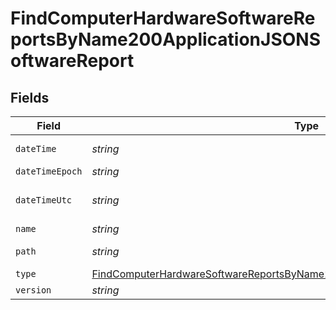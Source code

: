 # FindComputerHardwareSoftwareReportsByName200ApplicationJSONSoftwareReport


## Fields

| Field                                                                                                                                                                                     | Type                                                                                                                                                                                      | Required                                                                                                                                                                                  | Description                                                                                                                                                                               | Example                                                                                                                                                                                   |
| ----------------------------------------------------------------------------------------------------------------------------------------------------------------------------------------- | ----------------------------------------------------------------------------------------------------------------------------------------------------------------------------------------- | ----------------------------------------------------------------------------------------------------------------------------------------------------------------------------------------- | ----------------------------------------------------------------------------------------------------------------------------------------------------------------------------------------- | ----------------------------------------------------------------------------------------------------------------------------------------------------------------------------------------- |
| `dateTime`                                                                                                                                                                                | *string*                                                                                                                                                                                  | :heavy_minus_sign:                                                                                                                                                                        | N/A                                                                                                                                                                                       | 2017-07-07 18:37:04                                                                                                                                                                       |
| `dateTimeEpoch`                                                                                                                                                                           | *string*                                                                                                                                                                                  | :heavy_minus_sign:                                                                                                                                                                        | N/A                                                                                                                                                                                       | 1499470624555                                                                                                                                                                             |
| `dateTimeUtc`                                                                                                                                                                             | *string*                                                                                                                                                                                  | :heavy_minus_sign:                                                                                                                                                                        | N/A                                                                                                                                                                                       | 2017-07-07T18:37:04.555-0500                                                                                                                                                              |
| `name`                                                                                                                                                                                    | *string*                                                                                                                                                                                  | :heavy_minus_sign:                                                                                                                                                                        | N/A                                                                                                                                                                                       | Parallels Desktop.app                                                                                                                                                                     |
| `path`                                                                                                                                                                                    | *string*                                                                                                                                                                                  | :heavy_minus_sign:                                                                                                                                                                        | N/A                                                                                                                                                                                       | /Applications/Parallels Desktop.app                                                                                                                                                       |
| `type`                                                                                                                                                                                    | [FindComputerHardwareSoftwareReportsByName200ApplicationJSONSoftwareReportType](../../models/operations/findcomputerhardwaresoftwarereportsbyname200applicationjsonsoftwarereporttype.md) | :heavy_minus_sign:                                                                                                                                                                        | N/A                                                                                                                                                                                       |                                                                                                                                                                                           |
| `version`                                                                                                                                                                                 | *string*                                                                                                                                                                                  | :heavy_minus_sign:                                                                                                                                                                        | N/A                                                                                                                                                                                       | 9.0                                                                                                                                                                                       |